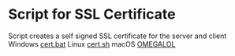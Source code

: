 # Script for SSL Certificate
Script creates a self signed SSL certificate for the server and client
<br/>
Windows [cert.bat](cert.bat)
Linux [cert.sh](cert.sh)
macOS [OMEGALOL](127.0.0.1)
